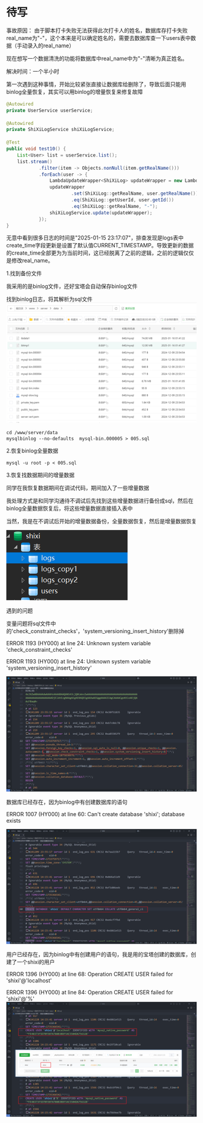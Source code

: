 # 待写

事故原因：
由于脚本打卡失败无法获得此次打卡人的姓名，数据库存打卡失败real_name为"-"，这个本来是可以确定姓名的，需要去数据库查一下users表中数据（手动录入的real_name）

现在想写一个数据清洗的功能将数据库中real_name中为"-"清晰为真正姓名。

解决时间：一个半小时

第一次遇到这种事情，开始比较紧张直接让数据库给删除了，导致后面只能用binlog全量恢复，其实可以用binlog的增量恢复来修复故障

```java
@Autowired
private UserService userService;

@Autowired
private ShiXiLogService shiXiLogService;

@Test
public void test10() {
    List<User> list = userService.list();
    list.stream()
            .filter(item -> Objects.nonNull(item.getRealName()))
            .forEach(user -> {
                LambdaUpdateWrapper<ShiXiLog> updateWrapper = new LambdaUpdateWrapper<>();
                updateWrapper
                        .set(ShiXiLog::getRealName, user.getRealName())
                        .eq(ShiXiLog::getUserId, user.getId())
                        .eq(ShiXiLog::getRealName, "-");
                shiXiLogService.update(updateWrapper);
            });
}
```

无意中看到很多日志的时间是"2025-01-15 23:17:07"，排查发现是logs表中create_time字段更新是设置了默认值CURRENT_TIMESTAMP。导致更新的数据的create_time全部更为为当前时间，这已经脱离了之前的逻辑，之前的逻辑仅仅是修改real_name。


1.找到备份文件

我采用的是binlog文件，还好宝塔会自动保存binlog文件

找到binlog日志，将其解析为sql文件
![宝塔binlog自动备份图片](../images/Snipaste_2025-01-16_02-34-53.png)

```shell
cd /www/server/data
mysqlbinlog --no-defaults  mysql-bin.000005 > 005.sql
```
2.恢复binlog全量数据

```shell
mysql -u root -p < 005.sql
```

3.恢复找数据期间的增量数据

同学在我恢复数据期间在调试代码，期间加入了一些增量数据

我处理方式是和同学沟通待不调试后先找到这些增量数据进行备份成sql，然后在binlog全量数据恢复后，将这些增量数据直接插入表中

当然，我是在不调试后开始的增量数据备份，全量数据恢复，然后是增量数据恢复

![Snipaste_2025-01-16_02-49-34.png](..%2Fimages%2FSnipaste_2025-01-16_02-49-34.png)


遇到的问题

变量问题将sql文件中的'check_constraint_checks'，'system_versioning_insert_history'删除掉

ERROR 1193 (HY000) at line 24: Unknown system variable 'check_constraint_checks'

ERROR 1193 (HY000) at line 24: Unknown system variable 'system_versioning_insert_history'

![](../images/Snipaste_2025-01-16_02-43-58.png)

数据库已经存在，因为binlog中有创建数据库的语句

ERROR 1007 (HY000) at line 60: Can't create database 'shixi'; database exists

![](..%2Fimages%2FSnipaste_2025-01-16_02-45-57.png)

用户已经存在，因为binlog中有创建用户的语句，我是用的宝塔创建的数据库，创建了一个shixi的用户

ERROR 1396 (HY000) at line 68: Operation CREATE USER failed for 'shixi'@'localhost'

ERROR 1396 (HY000) at line 84: Operation CREATE USER failed for 'shixi'@'%'
![Snipaste_2025-01-16_02-48-54.png](..%2Fimages%2FSnipaste_2025-01-16_02-48-54.png)
